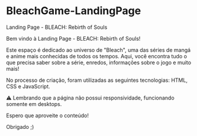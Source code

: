 # BleachGame-LandingPage
Landing Page - BLEACH: Rebirth of Souls 

Bem vindo à Landing Page - BLEACH: Rebirth of Souls!

Este espaço é dedicado ao universo de "Bleach", uma das séries de mangá e anime mais conhecidas de todos os tempos. Aqui, você encontra tudo o que precisa saber sobre a série, enredos, informações sobre o jogo e muito mais!

No processo de criação, foram utilizadas as seguintes tecnologias: HTML, CSS e JavaScript.

⚠ Lembrando que a página não possui responsividade, funcionando somente em desktops. 

Espero que aproveite o conteúdo! 

Obrigado ;)
